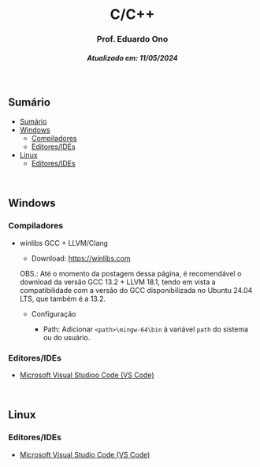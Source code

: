 <h1 align="center">C/C++</h1>
<h3 align="center">Prof. Eduardo Ono</h3>
<h5 align="center">Atualizado em: 11/05/2024</h5>

&nbsp;

## Sumário

<!-- TOC -->

- [Sumário](#sum%C3%A1rio)
- [Windows](#windows)
  - [Compiladores](#compiladores)
  - [Editores/IDEs](#editoresides)
- [Linux](#linux)
  - [Editores/IDEs](#editoresides)

<!-- /TOC -->

&nbsp;

## Windows

### Compiladores

* winlibs GCC + LLVM/Clang

  * Download: <https://winlibs.com>

  OBS.: Até o momento da postagem dessa página, é recomendável o download da versão GCC 13.2 + LLVM 18.1, tendo em vista a compatibilidade com a versão do GCC disponibilizada no Ubuntu 24.04 LTS, que também é a 13.2.

  * Configuração

    * Path: Adicionar `<path>\mingw-64\bin` à variável `path` do sistema ou do usuário.

### Editores/IDEs

* [Microsoft Visual Studioo Code (VS Code)](../vscode/)

&nbsp;

## Linux

### Editores/IDEs

* [Microsoft Visual Studio Code (VS Code)](../vscode/)

&nbsp;

